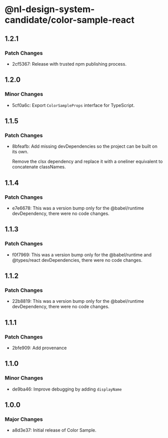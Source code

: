 # @nl-design-system-candidate/color-sample-react

## 1.2.1

### Patch Changes

- 2cf5367: Release with trusted npm publishing process.

## 1.2.0

### Minor Changes

- 5cf0a6c: Export `ColorSampleProps` interface for TypeScript.

## 1.1.5

### Patch Changes

- 8bfeafb: Add missing devDependencies so the project can be built on its own.

  Remove the clsx dependency and replace it with a oneliner equivalent to concatenate classNames.

## 1.1.4

### Patch Changes

- e7e6678: This was a version bump only for the @babel/runtime devDependency, there were no code changes.

## 1.1.3

### Patch Changes

- f0f7969: This was a version bump only for the @babel/runtime and @types/react devDependencies, there were no code changes.

## 1.1.2

### Patch Changes

- 22b8819: This was a version bump only for the @babel/runtime devDependency, there were no code changes.

## 1.1.1

### Patch Changes

- 2bfe909: Add provenance

## 1.1.0

### Minor Changes

- de9ba46: Improve debugging by adding `displayName`

## 1.0.0

### Major Changes

- a8d3e37: Initial release of Color Sample.
